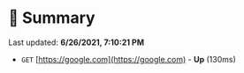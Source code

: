 # 📖 Summary
Last updated: **6/26/2021, 7:10:21 PM**

- `GET` [https://google.com](https://google.com) - **Up** (130ms)
